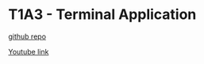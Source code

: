 # T1A3 -  Terminal Application


[github repo](https://github.com/Steff4evr/pharmacy)

[Youtube link]()

##
